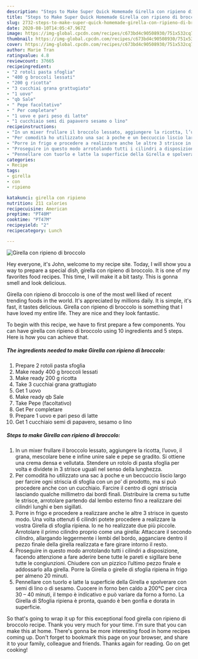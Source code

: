 ```yaml
---
description: "Steps to Make Super Quick Homemade Girella con ripieno di broccolo"
title: "Steps to Make Super Quick Homemade Girella con ripieno di broccolo"
slug: 2732-steps-to-make-super-quick-homemade-girella-con-ripieno-di-broccolo
date: 2020-08-10T14:05:47.967Z
image: https://img-global.cpcdn.com/recipes/c673bd4c90508930/751x532cq70/girella-con-ripieno-di-broccolo-recipe-main-photo.jpg
thumbnail: https://img-global.cpcdn.com/recipes/c673bd4c90508930/751x532cq70/girella-con-ripieno-di-broccolo-recipe-main-photo.jpg
cover: https://img-global.cpcdn.com/recipes/c673bd4c90508930/751x532cq70/girella-con-ripieno-di-broccolo-recipe-main-photo.jpg
author: Marie Tran
ratingvalue: 4.8
reviewcount: 37665
recipeingredient:
- "2 rotoli pasta sfoglia"
- "400 g broccoli lessati"
- "200 g ricotta"
- "3 cucchiai grana grattugiato"
- "1 uovo"
- "qb Sale"
- " Pepe facoltativo"
- " Per completare"
- "1 uovo e pari peso di latte"
- "1 cucchiaio semi di papavero sesamo o lino"
recipeinstructions:
- "In un mixer frullare il broccolo lessato, aggiungere la ricotta, l’uovo, il grana, mescolare bene e infine unire sale e pepe se gradito. Si ottiene una crema densa e vellutata. Stendere un rotolo di pasta sfoglia per volta e dividete in 3 strisce uguali nel senso della lunghezza."
- "Per comodità ho utilizzato una sac à poche e un beccuccio liscio largo per farcire ogni striscia di sfoglia con un po’ di prodotto, ma si può procedere anche con un cucchiaio. Farcire il centro di ogni striscia lasciando qualche millimetro dai bordi finali. Distribuire la crema su tutte le strisce, arrotolare partendo dal lembo esterno fino a realizzare dei cilindri lunghi e ben sigillati."
- "Porre in frigo e procedere a realizzare anche le altre 3 strisce in questo modo. Una volta ottenuti 6 cilindri potete procedere a realizzare la vostra Girella di sfoglia ripiena. Io ne ho realizzate due più piccole. Arrotolare il primo cilindro proprio come una girella: Attaccare il secondo cilindro, allargando leggermente i lembi del bordo, agganciare dentro il pezzo finale della girella realizzata e fare girare intorno il resto."
- "Proseguire in questo modo arrotolando tutti i cilindri a disposizione, facendo attenzione a fare aderire bene tutte le pareti e sigillare bene tutte le congiunzioni. Chiudere con un pizzico l’ultimo pezzo finale e addossarlo alla girella. Porre la Girella o girelle di sfoglia ripiena in frigo per almeno 20 minuti."
- "Pennellare con tuorlo e latte la superficie della Girella e spolverare con semi di lino o di sesamo. Cuocere in forno ben caldo a 200°C per circa 30 – 40 minuti, il tempo è indicativo e può variare da forno a forno. La Girella di Sfoglia ripiena è pronta, quando è ben gonfia e dorata in superficie."
categories:
- Recipe
tags:
- girella
- con
- ripieno

katakunci: girella con ripieno 
nutrition: 211 calories
recipecuisine: American
preptime: "PT40M"
cooktime: "PT47M"
recipeyield: "2"
recipecategory: Lunch

---
```



![Girella con ripieno di broccolo](https://img-global.cpcdn.com/recipes/c673bd4c90508930/751x532cq70/girella-con-ripieno-di-broccolo-recipe-main-photo.jpg)

Hey everyone, it's John, welcome to my recipe site. Today, I will show you a way to prepare a special dish, girella con ripieno di broccolo. It is one of my favorites food recipes. This time, I will make it a bit tasty. This is gonna smell and look delicious.



Girella con ripieno di broccolo is one of the most well liked of recent trending foods in the world. It's appreciated by millions daily. It is simple, it's fast, it tastes delicious. Girella con ripieno di broccolo is something that I have loved my entire life. They are nice and they look fantastic.


To begin with this recipe, we have to first prepare a few components. You can have girella con ripieno di broccolo using 10 ingredients and 5 steps. Here is how you can achieve that.

<!--inarticleads1-->

##### The ingredients needed to make Girella con ripieno di broccolo:

1. Prepare 2 rotoli pasta sfoglia
1. Make ready 400 g broccoli lessati
1. Make ready 200 g ricotta
1. Take 3 cucchiai grana grattugiato
1. Get 1 uovo
1. Make ready qb Sale
1. Take  Pepe (facoltativo)
1. Get  Per completare
1. Prepare 1 uovo e pari peso di latte
1. Get 1 cucchiaio semi di papavero, sesamo o lino




<!--inarticleads2-->

##### Steps to make Girella con ripieno di broccolo:

1. In un mixer frullare il broccolo lessato, aggiungere la ricotta, l’uovo, il grana, mescolare bene e infine unire sale e pepe se gradito. Si ottiene una crema densa e vellutata. Stendere un rotolo di pasta sfoglia per volta e dividete in 3 strisce uguali nel senso della lunghezza.
1. Per comodità ho utilizzato una sac à poche e un beccuccio liscio largo per farcire ogni striscia di sfoglia con un po’ di prodotto, ma si può procedere anche con un cucchiaio. Farcire il centro di ogni striscia lasciando qualche millimetro dai bordi finali. Distribuire la crema su tutte le strisce, arrotolare partendo dal lembo esterno fino a realizzare dei cilindri lunghi e ben sigillati.
1. Porre in frigo e procedere a realizzare anche le altre 3 strisce in questo modo. Una volta ottenuti 6 cilindri potete procedere a realizzare la vostra Girella di sfoglia ripiena. Io ne ho realizzate due più piccole. Arrotolare il primo cilindro proprio come una girella: Attaccare il secondo cilindro, allargando leggermente i lembi del bordo, agganciare dentro il pezzo finale della girella realizzata e fare girare intorno il resto.
1. Proseguire in questo modo arrotolando tutti i cilindri a disposizione, facendo attenzione a fare aderire bene tutte le pareti e sigillare bene tutte le congiunzioni. Chiudere con un pizzico l’ultimo pezzo finale e addossarlo alla girella. Porre la Girella o girelle di sfoglia ripiena in frigo per almeno 20 minuti.
1. Pennellare con tuorlo e latte la superficie della Girella e spolverare con semi di lino o di sesamo. Cuocere in forno ben caldo a 200°C per circa 30 – 40 minuti, il tempo è indicativo e può variare da forno a forno. La Girella di Sfoglia ripiena è pronta, quando è ben gonfia e dorata in superficie.




So that's going to wrap it up for this exceptional food girella con ripieno di broccolo recipe. Thank you very much for your time. I'm sure that you can make this at home. There's gonna be more interesting food in home recipes coming up. Don't forget to bookmark this page on your browser, and share it to your family, colleague and friends. Thanks again for reading. Go on get cooking!

